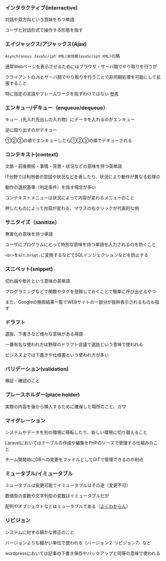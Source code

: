 ### インタラクティブ(interractive)

対話や双方向という意味をもつ単語

ユーザと対話形式で操作する形態を指す

### エイジャックス/アジャックス(Ajax)

`Asynchronous JavaScript XML(非同期JavaScript XML)`の略

通常Webページを表示させるためにはブラウザ・サーバ間でやり取りを行うが

クライアントのJsとサーバ間でやり取りを行うことで非同期処理を可能にして拡張すること

特に指定の言語やフレームワークを指すわけではない [参考](https://wa3.i-3-i.info/word12672.html)

### エンキュー/デキュー（enqueue/dequeue）

キュー（先入れ先出しの入れ物）にデータを入れるのがエンキュー

逆に取り出すのがデキュー

①②③の順でエンキューしたら①②③の順でデキューされる

### コンテキスト(context)

文脈・前後関係・事情・背景・状況などの意味を持つ英単語

IT分野では利用者の意図や状況などを表したり、状況により動作が異なる処理の

動作の選択基準（判定条件）を指す場合が多い

コンテキストメニューは状況によって内容が変わるメニューのこと

押したものによって内容が変わる、マウスの右クリックが代表的な例

### サニタイズ（sanitize）

無害化の意味を持つ単語

ユーザにプログラムにとって特別な意味を持つ単語を入力されるのを防ぐこと

`<br>`を`&lt;br&gt;`に変換するなどでSQLインジェクションなどを防止する

### スニペット(snippet)

切れ端や断片という意味の英単語

プログラミングなどで関数やタグを登録しておくことで簡単に呼び出せるやつ

また、Googleの検索結果一覧でWEBサイトの一部分が抜粋表示されるものも指す

### ドラフト

選抜、下書きなど様々な意味がある用語

一番有名な使われ方は野球のドラフト会議で選抜という意味で使われる

ビジネス上では下書きや仕様書という使われ方が多い

### バリデーション(validation)

検証・確認のこと

### プレースホルダー(place holder)

実際の内容を後から挿入するために確保した場所のこと、ガワ

### マイグレーション

システムやデータを別の環境に移転したり、新しい環境に切り替えること

Laravelにおいてはテーブルの作成や編集をPHPのソースで管理する仕組みのこと

チーム開発時にDBへの変更をファイルとしてGITで管理できるのが利点

### ミュータブル/イミュータブル

ミュータブルは変更可能でイミュータブルはその逆（変更不可）

数値型の変数や文字列型の変数はイミュータブルだが

配列やオブジェクトなどはミュータブルである（[よくわからん](https://qiita.com/makotoo2/items/fc3a617882916f9775f5)）

### リビジョン

システムに対する細かな修正のこと

バージョンよりも細かい単位で使われる（バージョン２ リビジョン7）など

wordpressにおいては記事の下書き保存やバックアップと同等の意味で使われる
